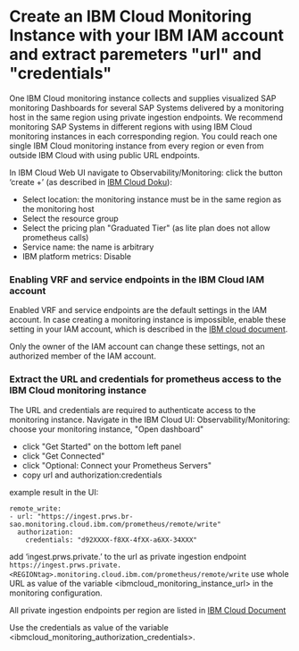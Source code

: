# Create an IBM Cloud Monitoring Instance with your IBM IAM account and extract paremeters "url" and "credentials"

One IBM Cloud monitoring instance collects and supplies visualized SAP monitoring Dashboards
for several SAP Systems delivered by a monitoring host in the same region using private ingestion endpoints.
We recommend monitoring SAP Systems in different regions with using IBM Cloud monitoring instances in each corresponding region.
You could reach one single IBM Cloud monitoring instance from every region or even from outside IBM Cloud with using public URL endpoints.

In IBM Cloud Web UI navigate to
Observability/Monitoring: click the button ‘create +’
(as described in  [IBM Cloud Doku](https://cloud.ibm.com/docs/monitoring?topic=monitoring-getting-started#getting-started-step2)):

- Select location: the monitoring instance must be in the same region as the monitoring host
- Select the resource group
- Select the pricing plan "Graduated Tier"
  (as lite plan does not allow prometheus calls)
- Service name: the name is arbitrary
- IBM platform metrics: Disable

### Enabling VRF and service endpoints in the IBM Cloud IAM account

Enabled VRF and service endpoints are the default settings in the IAM account.
In case creating a monitoring instance is impossible, enable these setting in your IAM account,
which is described in the [IBM cloud document](https://cloud.ibm.com/docs/account?topic=account-vrf-service-endpoint&interface=ui).

Only the owner of the IAM account can change these settings, not an authorized member of
the IAM account.

### Extract the URL and credentials for prometheus access to the IBM Cloud monitoring instance

The URL and credentials are required to authenticate access to the monitoring instance.
Navigate in the IBM Cloud UI:
Observability/Monitoring: choose your monitoring instance, "Open dashboard"

* click "Get Started" on the bottom left panel
* click "Get Connected"
* click "Optional: Connect your Prometheus Servers"
* copy url and authorization:credentials

example result in the UI:

```
remote_write:
- url: "https://ingest.prws.br-sao.monitoring.cloud.ibm.com/prometheus/remote/write"
  authorization:
    credentials: "d92XXXX-f8XX-4fXX-a6XX-34XXX"
```

add ‘ingest.prws.private.’ to the url as private ingestion endpoint
`https://ingest.prws.private.<REGIONtag>.monitoring.cloud.ibm.com/prometheus/remote/write`
use whole URL as value of the variable <ibmcloud_monitoring_instance_url> in the monitoring configuration.

All private ingestion endpoints per region are listed in [IBM Cloud Document](https://cloud.ibm.com/docs/monitoring?topic=monitoring-prometheus_remote_write)

Use the credentials as value of the variable <ibmcloud_monitoring_authorization_credentials>.
